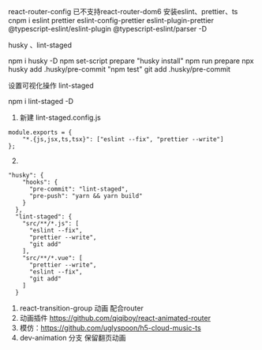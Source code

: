 react-router-config 已不支持react-router-dom6
安装eslint、prettier、ts
cnpm i eslint prettier eslint-config-prettier eslint-plugin-prettier @typescript-eslint/eslint-plugin @typescript-eslint/parser -D

husky 、lint-staged

npm i husky -D
npm set-script prepare "husky install"
npm run prepare
npx husky add .husky/pre-commit "npm test"
git add .husky/pre-commit

设置可视化操作 lint-staged

npm i lint-staged -D

1. 新建 lint-staged.config.js
```
module.exports = {
	"*.{js,jsx,ts,tsx}": ["eslint --fix", "prettier --write"]
};

```
2. 
```
"husky": {
    "hooks": {
      "pre-commit": "lint-staged",
      "pre-push": "yarn && yarn build"
    }
  },
  "lint-staged": {
    "src/**/*.js": [
      "eslint --fix",
      "prettier --write",
      "git add"
    ],
    "src/**/*.vue": [
      "prettier --write",
      "eslint --fix",
      "git add"
    ]
  }
```
1. react-transition-group 动画 配合router
2. 动画插件 https://github.com/qiqiboy/react-animated-router
3. 模仿：https://github.com/uglyspoon/h5-cloud-music-ts
4. dev-animation 分支 保留翻页动画